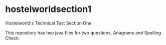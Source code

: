 # hostelworldsection1
Hostelworld's Technical Test Section One

This repository has two java files for two questions, Anagrams and Spelling Check. 

